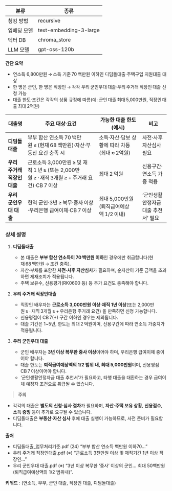 |분류|종류|
|---|---|
|청킹 방법| recursive |
|임베딩 모델| text-embedding-3-large |
|벡터 DB| chroma_store |
|LLM 모델| gpt-oss-120b |

**간단 요약**  
- 연소득 6,800만원 → 소득 기준 70 백만원 이하인 디딤돌대출·주택구입 지원대출 대상  
- 한 명은 군인, 한 명은 직장인 → 각각 우리 군인우대 대출·우리 주거래 직장인 대출 신청 가능  
- 대출 한도·조건은 각각의 상품 규정에 따름(예: 군인 대출 최대 5,000만원, 직장인 대출 최대 2억원)

| 대출명 | 주요 대상·요건 | 가능한 대출 한도(예시) | 비고 |
|---|---|---|---|
| **디딤돌대출** | 부부 합산 연소득 70 백만원 ≤ (현재 68 백만원)·자산·부동산 요건 충족 시 | 소득·자산·담보 상황에 따라 차등 (최대 ≈ 2억원) | 사전·사후 자산심사 필요 |
| **우리 주거래 직장인대출** | 근로소득 3,000만원 ≥ 및 재직 1 년 ≥ (또는 2,000만원 ≥ · 재직 3개월 ≥ + 주거래 요건)·CB 7 이상 | 최대 2 억원 | 신용구간·연소득 가중 적용 |
| **우리 군인우대 대출** | 현역 군인·3년 ≥ 복무·중사 이상·우리은행 급여이체·CB 7 이상 | 최대 5,000만원(퇴직급여예상액 1/2 이내) | ‘군인생활안정자금 대출 추천서’ 필요 |

### 상세 설명
1. **디딤돌대출**  
   - 본 대출은 **부부 합산 연소득이 70 백만원 이하**인 경우에만 취급합니다(현재 68 백만원 → 조건 충족).  
   - 자산·부채를 포함한 **사전·사후 자산심사**가 필요하며, 순자산이 기준 금액을 초과하면 제재조치가 적용됩니다.  
   - 주택 보유수, 신용평가(RK0600 등) 등 추가 요건도 충족해야 합니다.

2. **우리 주거래 직장인대출**  
   - 직장인 배우자는 **근로소득 3,000만원 이상·재직 1년 이상**(또는 2,000만원 ≥ · 재직 3개월 ≥ + 우리은행 주거래 요건) 을 만족하면 신청 가능합니다.  
   - 신용평점이 CB 7(+) 구간 이하인 경우는 제외됩니다.  
   - 대출 기간은 1~5년, 한도는 최대 2 억원이며, 신용구간에 따라 연소득 가중치가 적용됩니다.

3. **우리 군인우대 대출**  
   - 군인 배우자는 **3년 이상 복무한 중사 이상**이어야 하며, 우리은행 급여이체 중이어야 합니다.  
   - 대출 한도는 **퇴직급여예상액의 1/2 범위 내, 최대 5,000만원**이며, 신용평점 CB 7 이상이어야 합니다.  
   - ‘군인생활안정자금 대출 추천서’가 필요하고, 타행 대출을 대환하는 경우 급여이체 예정자 조건으로 취급될 수 있습니다.

> **주의**  
- 각각의 대출은 **별도의 신청·심사 절차**가 필요하며, **자산·주택 보유 상황**, **신용점수**, **소득 증빙** 등이 추가로 요구될 수 있습니다.  
- 디딤돌대출은 **부동산·자산 심사** 후에 대출 실행이 가능하므로, 사전 준비가 필요합니다.  

**출처**  
- 디딤돌대출_업무처리기준.pdf (24) “부부 합산 연소득 백만원 이하70…”  
- 우리 주거래 직장인대출.pdf (※) “근로소득 3천만원 이상 및 재직기간 1년 이상 직장인…”  
- 우리 군인우대 대출.pdf (※) “3년 이상 복무한 ‘중사’ 이상의 군인… 최대 50백만원(퇴직급여예상액의 1/2 범위내)”.

**키워드** : (연소득, 부부, 군인 대출, 직장인 대출, 디딤돌대출)

